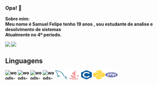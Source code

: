 ### Opa! 👋


<b>Sobre mim:<b><br>
  Meu nome é Samuel Felipe tenho 19 anos , sou estudante de analise e desolvimento de sistemas<br>Atualmente no 4º periodo.

<div>
  <img height='180em' src="https://github-readme-stats.vercel.app/api?username=yWoods78&show_icons=true&theme=dark"/>
  <img height='180em' src="https://github-readme-stats.vercel.app/api/top-langs/?username=yWoods78&layout=compact&langs_count=16&theme=dark"/>
</div>
  
  ## Linguagens
  
<div style='display: flex'>
  <img align="center" alt='woods-Lua' height="30" width="40" src="https://cdn.jsdelivr.net/gh/devicons/devicon/icons/lua/lua-plain.svg">
  <img align="center" alt='woods-JS' height="30" width="40" src="https://cdn.jsdelivr.net/gh/devicons/devicon/icons/javascript/javascript-plain.svg">
  <img align="center" alt='woods-HTML' height="30" width="40" src="https://cdn.jsdelivr.net/gh/devicons/devicon/icons/html5/html5-plain.svg">
  <img align="center" alt='woods-CSS' height="30" width="40" src="https://cdn.jsdelivr.net/gh/devicons/devicon/icons/css3/css3-plain.svg">
  <img align="center" alt='woods-mysql' height="30" width="40" src="https://github.com/devicons/devicon/blob/v2.15.1/icons/mysql/mysql-plain.svg">
  <img align="center" alt='woods-java' height="30" width="40" src="https://github.com/devicons/devicon/blob/v2.15.1/icons/java/java-plain.svg">
  <img align="center" alt='woods-c' height="30" width="40" src="https://github.com/devicons/devicon/blob/v2.15.1/icons/c/c-plain.svg">
  <img align="center" alt='woods-c' height="30" width="40" src="https://github.com/devicons/devicon/blob/v2.15.1/icons/python/python-plain.svg">
  <img align="center" alt='woods-c' height="30" width="40" src="https://github.com/devicons/devicon/blob/v2.15.1/icons/php/php-plain.svg">
</div

